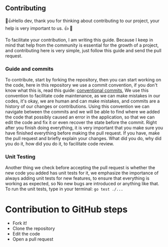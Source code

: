 ## Contributing

🎉👍Hello dev, thank you for thinking about contributing to our project, your help is very important to us. 👍 🎉 

To facilitate your contribution, I am writing this guide. Because I keep in mind that help from the community is essential for the growth of a project, and contributing here is very simple, just follow this guide and send the pull request.

### Guide and commits

To contribute, start by forking the repository, then you can start working on the code, here in this repository we use a commit convention, if you don't know what this is, read this guide: <a href="https://www. conventionalcommits.org/pt-br/v1.0.0-beta.4/"> conventional commits</a>, We use this convention to facilitate code maintenance, as we can make mistakes in our codes, it's okay, we are human and can make mistakes, and commits are a history of our changes or contributions. Using this convention we can navigate between the commits and we will be able to find where we added the code that possibly caused an error in the application, so that we can edit the code and fix it or even recover the state before the commit. Right after you finish doing everything, it is very important that you make sure you have finished everything before making the pull request. If you have, make the pull request and briefly explain your changes. What did you do, why did you do it, how did you do it, to facilitate code review. 

### Unit Testing

Another thing we check before accepting the pull request is whether the new code you added has unit tests for it, we emphasize the importance of always adding unit tests for new features, to ensure that everything is working as expected, so No new bugs are introduced or anything like that. To run the unit tests, type in your terminal: `go test ./...`

# Contribution to GitHub steps

- Fork it!
- Clone the repository
- Edit the code
- Open a pull request
